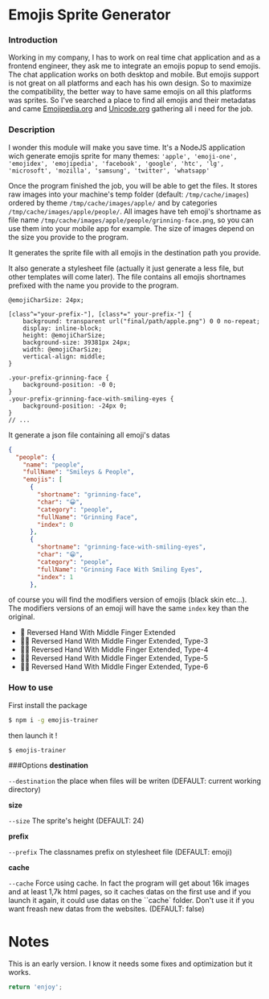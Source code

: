 # Emojis Sprite Generator

### Introduction
Working in my company, I has to work on real time chat application and as a frontend engineer, they ask me to integrate an emojis popup to send emojis. The chat application works on both desktop and mobile. But emojis support is not great on all platforms and each has his own design. So to maximize the compatibility, the better way to have same emojis on all this platforms was sprites. So I've searched a place to find all emojis and their metadatas and came [Emojipedia.org](http://emojipedia.org/) and [Unicode.org](http://unicode.org/emoji/charts/full-emoji-list.html) gathering all i need for the job.

### Description

I wonder this module will make you save time. It's a NodeJS application wich generate emojis sprite for many themes:
`
'apple', 'emoji-one', 'emojidex', 'emojipedia', 'facebook', 'google', 'htc', 'lg', 'microsoft', 'mozilla', 'samsung', 'twitter', 'whatsapp'
`

Once the program finished the job, you will be able to get the files.
It stores raw images into your machine's temp folder (default: `/tmp/cache/images`) ordered by theme `/tmp/cache/images/apple/` and by categories `/tmp/cache/images/apple/people/`. All images have teh emoji's shortname as file name `/tmp/cache/images/apple/people/grinning-face.png`, so you can use them into your mobile app for example. The size of images depend on the size you provide to the program.

It generates the sprite file with all emojis in the destination path you provide.

It also generate a stylesheet file (actually it just generate a less file, but other templates will come later). The file contains all emojis shortnames prefixed with the name you provide to the program.
```less
@emojiCharSize: 24px;

[class^="your-prefix-"], [class*=" your-prefix-"] {
    background: transparent url("final/path/apple.png") 0 0 no-repeat;
    display: inline-block;
    height: @emojiCharSize;
    background-size: 39381px 24px;
    width: @emojiCharSize;
    vertical-align: middle;
}

.your-prefix-grinning-face {
    background-position: -0 0;
}
.your-prefix-grinning-face-with-smiling-eyes {
    background-position: -24px 0;
}
// ...
```

It generate a json file containing all emoji's datas

```JSON
{
  "people": {
    "name": "people",
    "fullName": "Smileys & People",
    "emojis": [
      {
        "shortname": "grinning-face",
        "char": "😀",
        "category": "people",
        "fullName": "Grinning Face",
        "index": 0
      },
      {
        "shortname": "grinning-face-with-smiling-eyes",
        "char": "😁",
        "category": "people",
        "fullName": "Grinning Face With Smiling Eyes",
        "index": 1
      },
```

of course you will find the modifiers version of emojis (black skin etc...). The modifiers versions of an emoji will have the same `index` key than the original.
- 🖕 Reversed Hand With Middle Finger Extended
- 🖕🏼 Reversed Hand With Middle Finger Extended, Type-3
- 🖕🏽 Reversed Hand With Middle Finger Extended, Type-4
- 🖕🏾 Reversed Hand With Middle Finger Extended, Type-5
- 🖕🏿 Reversed Hand With Middle Finger Extended, Type-6

### How to use
First install the package
```bash
$ npm i -g emojis-trainer
```

then launch it !
```bash
$ emojis-trainer
```
###Options
**destination**

```--destination``` the place when files will be writen (DEFAULT: current working directory)

**size**

```--size``` The sprite's height (DEFAULT: 24)

**prefix**

```--prefix``` The classnames prefix on stylesheet file (DEFAULT: emoji)

**cache**

```--cache``` Force using cache. In fact the program will get about 16k images and at least 1,7k html pages, so it caches datas on the first use and if you launch it again, it could use datas on the ``cache` folder. Don't use it if you want freash new datas from the websites. (DEFAULT: false)

# Notes
This is an early version. I know it needs some fixes and optimization but it works.

```javascript
return 'enjoy';
```
